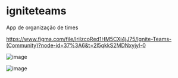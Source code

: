 # igniteteams
App de organização de times 

https://www.figma.com/file/lrilzcoRed1HM5CXj4jJ75/Ignite-Teams-(Community)?node-id=37%3A6&t=2l5qkkS2MDNxyjyl-0

![image](https://user-images.githubusercontent.com/48845273/215353737-6d216e90-0019-4164-94f4-c3116ac47745.png)



![image](https://user-images.githubusercontent.com/48845273/215353699-58c165c8-c69f-4954-bd61-6755e9fbcf36.png)
